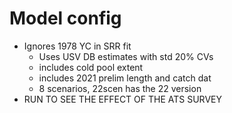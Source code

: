 # Model config

  - Ignores 1978 YC in SRR fit
	- Uses USV DB estimates with std 20% CVs
	- includes cold pool extent
	- includes 2021 prelim length and catch dat
	- 8 scenarios, 22scen has the 22 version
  - RUN TO SEE THE EFFECT OF THE ATS SURVEY
